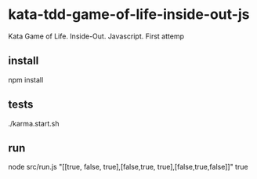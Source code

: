 # kata-tdd-game-of-life-inside-out-js
Kata Game of Life. Inside-Out. Javascript. First attemp

## install

npm install

## tests

./karma.start.sh

## run

node src/run.js "[[true, false, true],[false,true, true],[false,true,false]]" true
